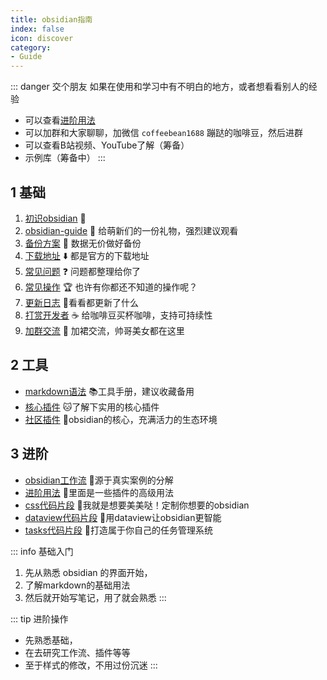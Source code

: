 ```yaml
---
title: obsidian指南
index: false
icon: discover
category:
- Guide
---
```

::: danger 交个朋友
如果在使用和学习中有不明白的地方，或者想看看别人的经验
- 可以查看[进阶用法](/zh/advanced)
- 可以加群和大家聊聊，加微信 `coffeebean1688` 蹦跶的咖啡豆，然后进群
- 可以查看B站视频、YouTube了解（筹备）
- 示例库（筹备中）
:::

## 1 基础
1. [初识obsidian](初识obsidian.md) 🍊
2. [obsidian-guide](obsidian-guide.md) 📙 给萌新们的一份礼物，强烈建议观看
3. [备份方案](ob备份方案.md) 💾 数据无价做好备份
4. [下载地址](obsidian下载.md) ⬇️ 都是官方的下载地址
5. [常见问题](FAQ.md) ❓ 问题都整理给你了
6. [常见操作](Frequently-operations.md) 🏆 也许有你都还不知道的操作呢？
7. [更新日志](Update-Log.md) 📖看看都更新了什么
8. [打赏开发者](buycoffee) ☕️ 给咖啡豆买杯咖啡，支持可持续性
9. [加群交流](community.md) 👗 加裙交流，帅哥美女都在这里

## 2 工具
- [markdown语法](../markdown/) 📚工具手册，建议收藏备用
- [核心插件](./core-plugins/) 🐱了解下实用的核心插件
- [社区插件](../community-plugins) 💯obsidian的核心，充满活力的生态环境

## 3 进阶
- [obsidian工作流](../workflow) 🎉源于真实案例的分解
- [进阶用法](../advanced/advanced) 🍋里面是一些插件的高级用法
- [css代码片段](css代码片段.md) 🍑我就是想要美美哒！定制你想要的obsidian
- [dataview代码片段](/zh/dataview-snippets) 🥒用dataview让obsidian更智能
- [tasks代码片段](/zh/dataview-snippets) 🥕打造属于你自己的任务管理系统

::: info 基础入门
1. 先从熟悉 obsidian 的界面开始，
2. 了解markdown的基础用法  
3. 然后就开始写笔记，用了就会熟悉
:::

::: tip 进阶操作
- 先熟悉基础，
- 在去研究工作流、插件等等  
- 至于样式的修改，不用过份沉迷
:::